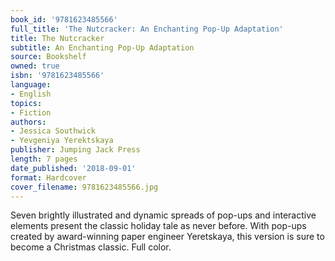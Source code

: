 ```yaml
---
book_id: '9781623485566'
full_title: 'The Nutcracker: An Enchanting Pop-Up Adaptation'
title: The Nutcracker
subtitle: An Enchanting Pop-Up Adaptation
source: Bookshelf
owned: true
isbn: '9781623485566'
language:
- English
topics:
- Fiction
authors:
- Jessica Southwick
- Yevgeniya Yerektskaya
publisher: Jumping Jack Press
length: 7 pages
date_published: '2018-09-01'
format: Hardcover
cover_filename: 9781623485566.jpg
---
```

Seven brightly illustrated and dynamic spreads of pop-ups and interactive elements present the classic holiday tale as never before. With pop-ups created by award-winning paper engineer Yeretskaya, this version is sure to become a Christmas classic. Full color.
